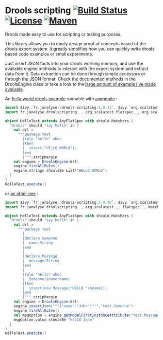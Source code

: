 # Drools scripting [![Build Status][travisImg]][travisLink] [![License][licenseImg]][licenseLink] [![Maven][mavenImg]][mavenLink]
Drools made easy to use for scripting or testing purposes.

This library allows you to easily design proof of concepts based of the drools expert system.
It greatly simplifies how you can quickly write drools based code examples or small experiments.

Just insert JSON facts into your drools working memory, and use the available engine methods to 
interact with the expert system and extract data from it. Data extraction can be done through
simple accessors or through the JSON format. Check the documented methods in the DroolsEngine class
or take a look to the [large amount of example I've made available](https://gist.github.com/dacr/c071a7b7d3de633281cbe84a34be47f1#drools).

An [hello world drools example](https://gist.github.com/dacr/6921d569fd33182da358d6a8e383aa0a) runnable with [ammonite](http://ammonite.io/) :

```scala
import $ivy.`fr.janalyse::drools-scripting:1.0.11`, $ivy.`org.scalatest::scalatest:3.2.2`
import fr.janalyse.droolscripting._, org.scalatest.flatspec._, org.scalatest.matchers._

object HelloTest extends AnyFlatSpec with should.Matchers {
  "Drools" should "say hello" in {
    val drl =
      """package test
        |rule "hello" when
        |then
        |  insert("HELLO WORLD");
        |end
        |""".stripMargin
    val engine = DroolsEngine(drl)
    engine.fireAllRules()
    engine.strings shouldBe List("HELLO WORLD")
  }
}
HelloTest.execute()
```

or [an other one](https://gist.github.com/dacr/89405b045a9ef691706235b474a9a11d) :

```scala
import $ivy.`fr.janalyse::drools-scripting:1.0.10`, $ivy.`org.scalatest::scalatest:3.2.2`
import fr.janalyse.droolscripting._, org.scalatest._, flatspec._, matchers._, OptionValues._

object HelloTest extends AnyFlatSpec with should.Matchers {
  "Drools" should "say hello" in {
    val drl =
      """package test
        |
        |declare Someone
        |  name:String
        |end
        |
        |declare Message
        |  message:String
        |end
        |
        |rule "hello" when
        |  Someone($name:name)
        |then
        |  insert(new Message("HELLO "+$name));
        |end
        |""".stripMargin
    val engine = DroolsEngine(drl)
    engine.insertJson("""{"name":"John"}""","test.Someone")
    engine.fireAllRules()
    val msgOption = engine.getModelFirstInstanceAttribute("test.Message", "message")
    msgOption.value shouldBe "HELLO John"
  }
}
HelloTest.execute()
```

[travisImg]: https://img.shields.io/travis/dacr/drools-scripting.svg
[travisImg2]: https://travis-ci.org/dacr/drools-scripting.png?branch=master
[travisLink]:https://travis-ci.org/dacr/drools-scripting

[mavenImg]: https://img.shields.io/maven-central/v/fr.janalyse/drools-scripting_2.13.svg
[mavenImg2]: https://maven-badges.herokuapp.com/maven-central/fr.janalyse/drools-scripting_2.13/badge.svg
[mavenLink]: https://search.maven.org/#search%7Cga%7C1%7Cfr.janalyse.drools-scripting

[licenseImg]: https://img.shields.io/github/license/dacr/drools-scripting.svg
[licenseImg2]: https://img.shields.io/:license-apache2-blue.svg
[licenseLink]: LICENSE
